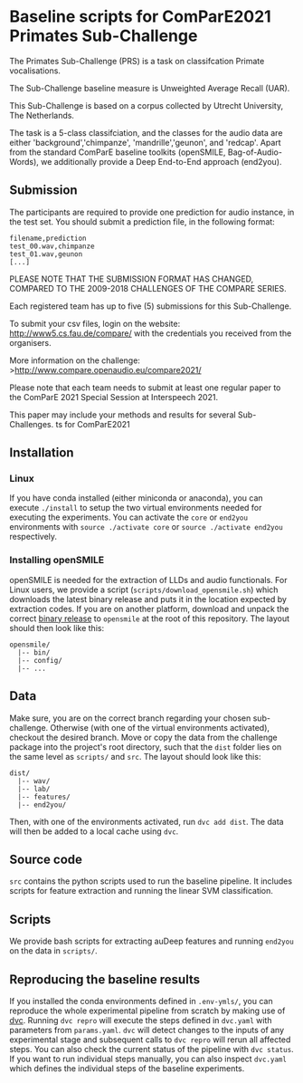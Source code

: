 # Baseline scripts for ComParE2021 Primates Sub-Challenge 


The Primates Sub-Challenge (PRS) is a task on classifcation Primate vocalisations.

The Sub-Challenge baseline measure is Unweighted Average Recall (UAR). 

This Sub-Challenge is based on a corpus collected by Utrecht University, The Netherlands.

The task is a 5-class classifciation, and the classes for the audio data are either 'background','chimpanze', 'mandrille','geunon', and 'redcap'. Apart from the standard ComParE baseline toolkits (openSMILE, Bag-of-Audio-Words), we additionally provide a Deep End-to-End approach (end2you).

## Submission 
The participants are required to provide one prediction for audio instance, in the test set. 
You should submit a prediction file, in the following format:

```
filename,prediction
test_00.wav,chimpanze
test_01.wav,geunon
[...]
```

PLEASE NOTE THAT THE SUBMISSION FORMAT HAS CHANGED, COMPARED TO THE 2009-2018 CHALLENGES OF THE COMPARE SERIES.

Each registered team has up to five (5) submissions for this Sub-Challenge.

To submit your csv files, login on the website: http://www5.cs.fau.de/compare/
with the credentials you received from the organisers.

More information on the challenge: >http://www.compare.openaudio.eu/compare2021/

Please note that each team needs to submit at least one regular paper to the ComParE 2021 Special Session at
Interspeech 2021.

This paper may include your methods and results for several Sub-Challenges.
ts for ComParE2021

## Installation
### Linux
If you have conda installed (either miniconda or anaconda), you can execute `./install` to setup the two virtual environments needed for executing the experiments. You can activate the `core` or `end2you` environments with `source ./activate core` or `source ./activate end2you` respectively. 

### Installing openSMILE
openSMILE is needed for the extraction of LLDs and audio functionals. For Linux users, we provide a script (`scripts/download_opensmile.sh`) which downloads the latest binary release and puts it in the location expected by extraction codes. If you are on another platform, download and unpack the correct [binary release](https://github.com/audeering/opensmile/releases/tag/v3.0.0) to `opensmile` at the root of this repository. The layout should then look like this:
```
opensmile/
  |-- bin/
  |-- config/
  |-- ...
```
## Data
Make sure, you are on the correct branch regarding your chosen sub-challenge. Otherwise (with one of the virtual environments activated), checkout the desired branch. Move or copy the data from the challenge package into the project's root directory, such that the `dist` folder lies on the same level as `scripts/` and `src`. The layout should look like this:
```
dist/
  |-- wav/
  |-- lab/
  |-- features/
  |-- end2you/
```
Then, with one of the environments activated, run `dvc add dist`. The data will then be added to a local cache using `dvc`.

## Source code
`src` contains the python scripts used to run the baseline pipeline. It includes scripts for feature extraction and running the linear SVM classification.

## Scripts
We provide bash scripts for extracting auDeep features and running `end2you` on the data in `scripts/`.

## Reproducing the baseline results
If you installed the conda environments defined in `.env-ymls/`, you can reproduce the whole experimental pipeline from scratch by making use of [dvc](https://dvc.org/). Running `dvc repro` will execute the steps defined in `dvc.yaml` with parameters from `params.yaml`. `dvc` will detect changes to the inputs of any experimental stage and subsequent calls to `dvc repro` will rerun all affected steps. You can also check the current status of the pipeline with `dvc status`. If you want to run individual steps manually, you can also inspect `dvc.yaml` which defines the individual steps of the baseline experiments.

